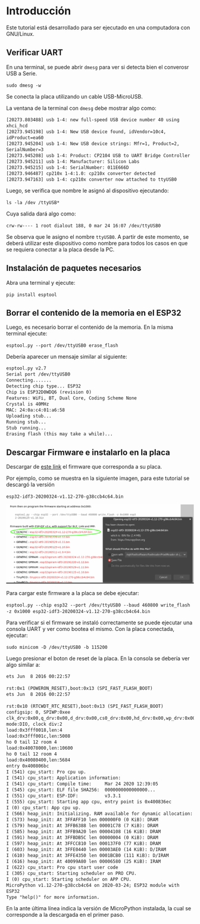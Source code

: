 # Introducción

Este tutorial está desarrollado para ser ejecutado en una computadora con GNU/Linux.

## Verificar UART

En una terminal, se puede abrir `dmesg` para ver si detecta bien el converosr USB a Serie.

`sudo dmesg -w`

Se conecta la placa utilizando un cable USB-MicroUSB. 

La ventana de la terminal con `dmesg` debe mostrar algo como:

```
[20273.803488] usb 1-4: new full-speed USB device number 40 using xhci_hcd
[20273.945198] usb 1-4: New USB device found, idVendor=10c4, idProduct=ea60
[20273.945204] usb 1-4: New USB device strings: Mfr=1, Product=2, SerialNumber=3
[20273.945208] usb 1-4: Product: CP2104 USB to UART Bridge Controller
[20273.945211] usb 1-4: Manufacturer: Silicon Labs
[20273.945215] usb 1-4: SerialNumber: 011E666D
[20273.946487] cp210x 1-4:1.0: cp210x converter detected
[20273.947163] usb 1-4: cp210x converter now attached to ttyUSB0
```
Luego, se verifica que nombre le asignó al dispositivo ejecutando:

`ls -la /dev /ttyUSB*`

Cuya salida dará algo como: 

`crw-rw---- 1 root dialout 188, 0 mar 24 16:07 /dev/ttyUSB0`

Se observa que le asigno el nombre `ttyUSB0`. A partir de este momento, se deberá utilizar este dispositivo como nombre para todos los casos en que se requiera conectar a la placa desde la PC.

## Instalación de paquetes necesarios

Abra una terminal y ejecute:

`pip install esptool`

## Borrar el contenido de la memoria en el ESP32
Luego, es necesario borrar el contenido de la memoria. En la misma terminal ejecute:

`esptool.py --port /dev/ttyUSB0 erase_flash`

Debería aparecer un mensaje similar al siguiente:
```
esptool.py v2.7
Serial port /dev/ttyUSB0
Connecting.......
Detecting chip type... ESP32
Chip is ESP32D0WDQ6 (revision 0)
Features: WiFi, BT, Dual Core, Coding Scheme None
Crystal is 40MHz
MAC: 24:0a:c4:01:a6:58
Uploading stub...
Running stub...
Stub running...
Erasing flash (this may take a while)...
```

## Descargar Firmware e instalarlo en la placa

Descargar de [este link](https://micropython.org/download#esp32) el firmware que corresponda a su placa.

Por ejemplo, como se muestra en la siguiente imagen, para este tutorial se descargó la versión

`esp32-idf3-20200324-v1.12-270-g38ccb4c64.bin `

![](pics/download_version.png) 

Para cargar este firmware a la placa se debe ejecutar:

`esptool.py --chip esp32 --port /dev/ttyUSB0 --baud 460800 write_flash -z 0x1000 esp32-idf3-20200324-v1.12-270-g38ccb4c64.bin`

Para verificar si el firmware se instaló correctamente se puede ejecutar una consola UART y ver como bootea el mismo. Con la placa conectada, ejecutar:

`sudo minicom -D /dev/ttyUSB0 -b 115200`

Luego presionar el boton de reset de la placa. En la consola se debería ver algo similar a:

```
ets Jun  8 2016 00:22:57

rst:0x1 (POWERON_RESET),boot:0x13 (SPI_FAST_FLASH_BOOT)
ets Jun  8 2016 00:22:57

rst:0x10 (RTCWDT_RTC_RESET),boot:0x13 (SPI_FAST_FLASH_BOOT)
configsip: 0, SPIWP:0xee
clk_drv:0x00,q_drv:0x00,d_drv:0x00,cs0_drv:0x00,hd_drv:0x00,wp_drv:0x00
mode:DIO, clock div:2
load:0x3fff0018,len:4
load:0x3fff001c,len:5008
ho 0 tail 12 room 4
load:0x40078000,len:10600
ho 0 tail 12 room 4
load:0x40080400,len:5684
entry 0x400806bc
I (541) cpu_start: Pro cpu up.
I (541) cpu_start: Application information:
I (541) cpu_start: Compile time:     Mar 24 2020 12:39:05
I (545) cpu_start: ELF file SHA256:  0000000000000000...
I (551) cpu_start: ESP-IDF:          v3.3.1
I (555) cpu_start: Starting app cpu, entry point is 0x400836ec
I (0) cpu_start: App cpu up.
I (566) heap_init: Initializing. RAM available for dynamic allocation:
I (573) heap_init: At 3FFAFF10 len 000000F0 (0 KiB): DRAM
I (579) heap_init: At 3FFB6388 len 00001C78 (7 KiB): DRAM
I (585) heap_init: At 3FFB9A20 len 00004108 (16 KiB): DRAM
I (591) heap_init: At 3FFBDB5C len 00000004 (0 KiB): DRAM
I (597) heap_init: At 3FFCC810 len 000137F0 (77 KiB): DRAM
I (603) heap_init: At 3FFE0440 len 00003AE0 (14 KiB): D/IRAM
I (610) heap_init: At 3FFE4350 len 0001BCB0 (111 KiB): D/IRAM
I (616) heap_init: At 40099A80 len 00006580 (25 KiB): IRAM
I (622) cpu_start: Pro cpu start user code
I (305) cpu_start: Starting scheduler on PRO CPU.
I (0) cpu_start: Starting scheduler on APP CPU.
MicroPython v1.12-270-g38ccb4c64 on 2020-03-24; ESP32 module with ESP32
Type "help()" for more information.
```

En la ante última línea indica la versión de MicroPython instalada, la cual se corresponde a la descargada en el primer paso.